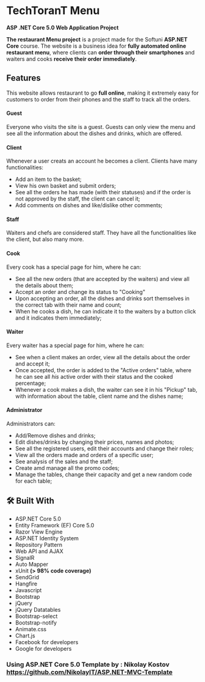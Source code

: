 # TechToranT Menu

**ASP .NET Core 5.0 Web Application Project**

**The restaurant Menu project** is a project made for the Softuni **ASP.NET Core** course. The website is a business idea for **fully automated online restaurant menu**, where clients can **order through their smartphones** and waiters and cooks **receive their order immediately**.

## **Features**

This website allows restaurant to go **full online**, making it extremely easy for customers to order from their phones and the staff to track all the orders.

#### **Guest**

Everyone who visits the site is a guest.
Guests can only view the menu and see all the information about the dishes and drinks, which are offered.

#### **Client**

Whenever a user creats an account he becomes a client.
Clients have many functionalities:
* Add an item to the basket;
* View his own basket and  submit orders;
* See all the orders he has made (with their statuses) and if the order is not approved by the staff, the client can cancel it;
* Add comments on dishes and like/dislike other comments;

#### **Staff**

Waiters and chefs are considered staff.
They have all the functionalities like the client, but also many more.

#### **Cook**
Every cook has a special page for him, where he can:

* See all the new orders (that are accepted by the waiters) and view all the details about them;
* Accept an order and change its status to "Cooking"
* Upon accepting an order, all the dishes and drinks sort themselves in the correct tab with their name and count;
* When he cooks a dish, he can indicate it to the waiters by a button click and it indicates them immediately;

#### **Waiter**
Every waiter has a special page for him, where he can:
* See when a client makes an order, view all the details about the order and accept it;
* Once accepted, the order is added to the "Active orders" table, where he can see all *his* active order with their status and the cooked percentage;
* Whenever a cook makes a dish, the waiter can see it in his "Pickup" tab, with information about the table, client name and the dishes name;

#### **Administrator**

Administrators can:

* Add/Remove dishes and drinks;
* Edit dishes/drinks by changing their prices, names and photos;
* See all the registered users, edit their accounts and change their roles;
* View all the orders made and orders of a specific user;
* See analysis of the sales and the staff;
* Create amd manage all the promo codes;
* Manage the tables, change their capacity and get a new random code for each table;


## :hammer_and_wrench: Built With
- ASP.NET Core 5.0
- Entity Framework (EF) Core 5.0
- Razor View Engine
- ASP.NET Identity System
- Repository Pattern
- Web API and AJAX
- SignalR
- Auto Mapper
- xUnit **(> 98% code coverage)**
- SendGrid
- Hangfire
- Javascript
- Bootstrap
- jQuery
- jQuery Datatables
- Bootstrap-select
- Bootstrap-notify
- Animate.css
- Chart.js
- Facebook for developers
- Google for developers



### Using ASP.NET Core 5.0 Template by : Nikolay Kostov https://github.com/NikolayIT/ASP.NET-MVC-Template

